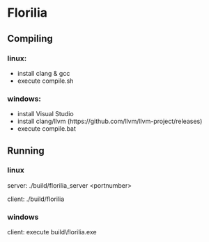 # Florilia

## Compiling


### linux: 
<ul>
<li>install clang & gcc</li>
<li>execute compile.sh</li>
</ul>


### windows:
<ul>
<li>install Visual Studio</li>
<li>install clang/llvm (https://github.com/llvm/llvm-project/releases)</li>
<li>execute compile.bat</li>
</ul>



## Running

### linux

server: ./build/florilia\_server \<portnumber\>

client: ./build/florilia


### windows

client: execute build\florilia.exe
